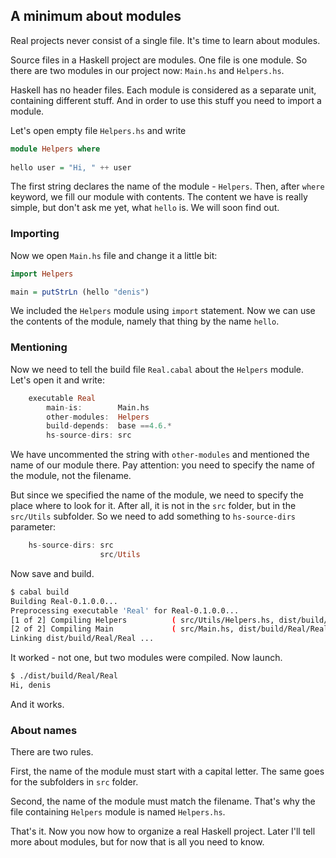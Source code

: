 A minimum about modules
-----------------------

Real projects never consist of a single file. It's time to learn about modules.

Source files in a Haskell project are modules. One file is one module. So there are two modules in our project now: `Main.hs` and `Helpers.hs`.

Haskell has no header files. Each module is considered as a separate unit, containing different stuff. And in order to use this stuff you need to import a module.

Let's open empty file `Helpers.hs` and write

```haskell
module Helpers where
	
hello user = "Hi, " ++ user
``` 

The first string declares the name of the module - `Helpers`. Then, after `where` keyword, we fill our module with contents. The content we have is really simple, but don't ask me yet, what `hello` is. We will soon find out.

### Importing

Now we open `Main.hs` file and change it a little bit:

```haskell
import Helpers

main = putStrLn (hello "denis")
```

We included the `Helpers` module using `import` statement. Now we can use the contents of the module, namely that thing by the name `hello`.

### Mentioning 

Now we need to tell the build file `Real.cabal` about the `Helpers` module. Let's open it and write:

```haskell
    executable Real
        main-is:        Main.hs
        other-modules:  Helpers
        build-depends:  base ==4.6.*
        hs-source-dirs: src
```

We have uncommented the string with `other-modules` and mentioned the name of our module there. Pay attention: you need to specify the name of the module, not the filename.

But since we specified the name of the module, we need to specify the place where to look for it. After all, it is not in the `src` folder, but in the `src/Utils` subfolder. So we need to add something to `hs-source-dirs` parameter:

```haskell
    hs-source-dirs: src
                    src/Utils
```

Now save and build.

```bash
$ cabal build
Building Real-0.1.0.0...
Preprocessing executable 'Real' for Real-0.1.0.0...
[1 of 2] Compiling Helpers          ( src/Utils/Helpers.hs, dist/build/Real/Real-tmp/Helpers.o )
[2 of 2] Compiling Main             ( src/Main.hs, dist/build/Real/Real-tmp/Main.o )
Linking dist/build/Real/Real ...
```

It worked - not one, but two modules were compiled. Now launch.

```bash
$ ./dist/build/Real/Real
Hi, denis
```

And it works.

### About names 

There are two rules.

First, the name of the module must start with a capital letter. The same goes for the subfolders in `src` folder.

Second, the name of the module must match the filename. That's why the file containing `Helpers` module is named `Helpers.hs`.

That's it. Now you now how to organize a real Haskell project. Later I'll tell more about modules, but for now that is all you need to know.

